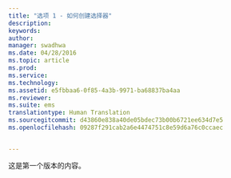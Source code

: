 ```yaml
---
title: "选项 1 - 如何创建选择器"
description: 
keywords: 
author: 
manager: swadhwa
ms.date: 04/28/2016
ms.topic: article
ms.prod: 
ms.service: 
ms.technology: 
ms.assetid: e5fbbaa6-0f85-4a3b-9971-ba68837ba4aa
ms.reviewer: 
ms.suite: ems
translationtype: Human Translation
ms.sourcegitcommit: d43860e838a40de05bdec73b00b6721ee634d7e5
ms.openlocfilehash: 09287f291cab2a6e4474751c8e59d6a76c0ccaec


---
```


这是第一个版本的内容。


<!--HONumber=Jun16_HO4-->


